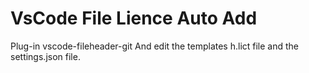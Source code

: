 # VsCode File Lience Auto Add
Plug-in vscode-fileheader-git And edit the templates h.lict file and the settings.json file.
